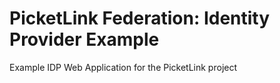# PicketLink Federation: Identity Provider Example #
 
Example IDP Web Application for the PicketLink project
